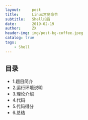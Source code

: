```yaml
---
layout:     post
title:      Linux常见命令
subtitle:   Shell扫盲
date:       2019-02-19
author:     ZX
header-img: img/post-bg-coffee.jpeg
catalog: true
tags:
    - Shell
---
```


## 目录
- 1.题目简介
- 2.运行环境说明
- 3.理论介绍
- 4.代码
- 5.代码得分
- 6.总结

